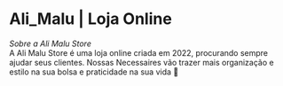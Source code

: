 # Ali_Malu | Loja Online

_Sobre a Ali Malu Store_                       
A Ali Malu Store é uma loja online criada em 2022, procurando sempre ajudar seus clientes.
Nossas Necessaires vão trazer mais organização e estilo na sua bolsa e praticidade na sua vida 💖
